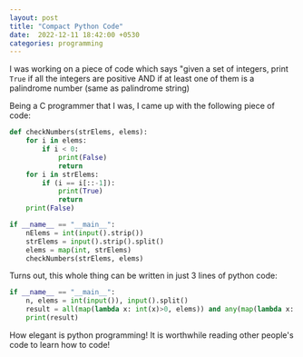 ```yaml
---
layout: post
title: "Compact Python Code"
date:  2022-12-11 18:42:00 +0530
categories: programming
---
```


I was working on a piece of code which says "given a set of integers, print `True` if all the integers are positive AND if at least one of them is a palindrome number (same as palindrome string)

Being a C programmer that I was, I came up with the following piece of code:

```python
def checkNumbers(strElems, elems):
    for i in elems:
        if i < 0:
            print(False)
            return
    for i in strElems:
        if (i == i[::-1]):
            print(True)
            return
    print(False)

if __name__ == "__main__":
    nElems = int(input().strip())
    strElems = input().strip().split()
    elems = map(int, strElems)
    checkNumbers(strElems, elems)
```

Turns out, this whole thing can be written in just 3 lines of python code:

```python
if __name__ == "__main__":
    n, elems = int(input()), input().split()
    result = all(map(lambda x: int(x)>0, elems)) and any(map(lambda x: x == x[::-1], elems))
    print(result)
```

How elegant is python programming! It is worthwhile reading other people's code to learn how to code!
